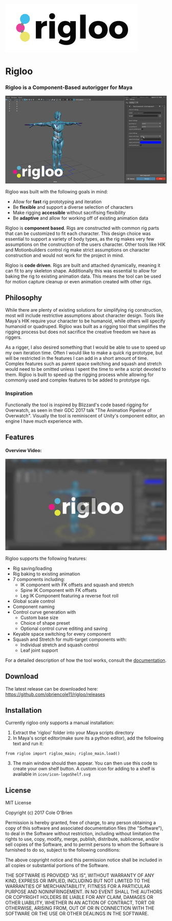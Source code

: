![Rigloo Logo](/images/logo-loop.gif)

# Rigloo
### Rigloo is a Component-Based autorigger for Maya

![Rigloo Banner](/images/banner.gif)

Rigloo was built with the following goals in mind:
* Allow for **fast** rig prototyping and iteration
* Be **flexible** and support a diverse selection of characters
* Make rigging **accessible** without sacrifising flexibility
* Be **adaptive** and allow for working off of existing animation data

Rigloo is **component based**. Rigs are constructed with common rig parts that can be customized to fit each character. This design choice was essential to support a variety of body types, as the rig makes very few assumptions on the construction of the users character. Other tools like HIK and Motionbuilders control rig make strict assumptions on character construction and would not work for the project in mind.

Rigloo is **code driven**. Rigs are built and attached dynamically, meaning it can fit to any skeleton shape. Additionally this was essential to allow for baking the rig to existing animation data. This means the tool can be used for motion capture cleanup or even animation created with other rigs.

## Philosophy
While there are plenty of existing solutions for simplifying rig construction, most will include restrictive assumptions about character design. Tools like Maya's HIK require your character to be humanoid, while others will specify humanoid or quadruped. Rigloo was built as a rigging tool that simplifies the rigging process but does not sacrifice the creative freedom we have as riggers.

As a rigger, I also desired something that I would be able to use to speed up my own iteration time. Often I would like to make a quick rig prototype, but will be restricted in the features I can add in a short amount of time. Complex features such as parent space switching and squash and stretch would need to be omitted unless I spent the time to write a script devoted to them. Rigloo is built to speed up the rigging process while allowing for commonly used and complex features to be added to prototype rigs.

### Inspiration

Functionally the tool is inspired by Blizzard's code based rigging for Overwatch, as seen in their GDC 2017 talk "The Animation Pipeline of Overwatch". Visually the tool is reminiscent of Unity's component editor, an engine I have much experience with.

## Features

#### Overview Video:
[![](/images/video-thumbnail.png)](https://vimeo.com/225499505)

Rigloo supports the following features:
* Rig saving/loading
* Rig baking to existing animation
* 7 components including:
  * IK component with FK offsets and squash and stretch
  * Spine IK Component with FK offsets
  * Leg IK Component featuring a reverse foot roll
* Global scale control
* Component naming
* Control curve generation with
  * Custom base size
  * Choice of shape preset
  * Optional control curve editing and saving
* Keyable space switching for every component
* Squash and Stretch for multi-target components with:
  * Individual stretch and squash control
  * Leaf joint support

For a detailed description of how the tool works, consult the [documentation](https://github.com/obriencole11/rigloo/blob/master/Documentation.md).

## Download

The latest release can be downloaded here:
https://github.com/obriencole11/rigloo/releases

## Installation

Currently rigloo only supports a manual installation:
1. Extract the 'rigloo' folder into your Maya scripts directory
2. In Maya's script editor(make sure its a python editor), add the following text and run it:
```
from rigloo import rigloo_main; rigloo_main.load()
```
3. The main window should then appear. You can then use this code to create your own shelf button. A custom icon for adding to a shelf is available in `icon/icon-logoShelf.svg`

## License

MIT License

Copyright (c) 2017 Cole O'Brien

Permission is hereby granted, free of charge, to any person obtaining a copy
of this software and associated documentation files (the "Software"), to deal
in the Software without restriction, including without limitation the rights
to use, copy, modify, merge, publish, distribute, sublicense, and/or sell
copies of the Software, and to permit persons to whom the Software is
furnished to do so, subject to the following conditions:

The above copyright notice and this permission notice shall be included in all
copies or substantial portions of the Software.

THE SOFTWARE IS PROVIDED "AS IS", WITHOUT WARRANTY OF ANY KIND, EXPRESS OR
IMPLIED, INCLUDING BUT NOT LIMITED TO THE WARRANTIES OF MERCHANTABILITY,
FITNESS FOR A PARTICULAR PURPOSE AND NONINFRINGEMENT. IN NO EVENT SHALL THE
AUTHORS OR COPYRIGHT HOLDERS BE LIABLE FOR ANY CLAIM, DAMAGES OR OTHER
LIABILITY, WHETHER IN AN ACTION OF CONTRACT, TORT OR OTHERWISE, ARISING FROM,
OUT OF OR IN CONNECTION WITH THE SOFTWARE OR THE USE OR OTHER DEALINGS IN THE
SOFTWARE.
